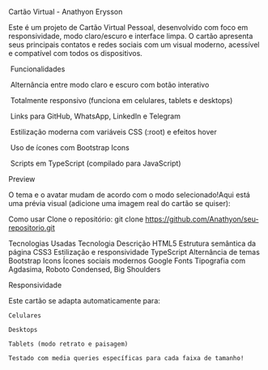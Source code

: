 Cartão Virtual - Anathyon Erysson

Este é um projeto de Cartão Virtual Pessoal, desenvolvido com foco em responsividade, modo claro/escuro e interface limpa. O cartão apresenta seus principais contatos e redes sociais com um visual moderno, acessível e compatível com todos os dispositivos.

 Funcionalidades

 Alternância entre modo claro e escuro com botão interativo

 Totalmente responsivo (funciona em celulares, tablets e desktops)

 Links para GitHub, WhatsApp, LinkedIn e Telegram

 Estilização moderna com variáveis CSS (:root) e efeitos hover

 Uso de ícones com Bootstrap Icons

 Scripts em TypeScript (compilado para JavaScript)

Preview

O tema e o avatar mudam de acordo com o modo selecionado!Aqui está uma prévia visual (adicione uma imagem real do cartão se quiser):                      

Como usar
Clone o repositório:
git clone https://github.com/Anathyon/seu-repositorio.git

Tecnologias Usadas
Tecnologia	Descrição
HTML5	Estrutura semântica da página
CSS3	Estilização e responsividade
TypeScript	Alternância de temas
Bootstrap Icons	Ícones sociais modernos
Google Fonts	Tipografia com Agdasima, Roboto Condensed, Big Shoulders

 Responsividade

Este cartão se adapta automaticamente para:

    Celulares

    Desktops

    Tablets (modo retrato e paisagem)

    Testado com media queries específicas para cada faixa de tamanho!








